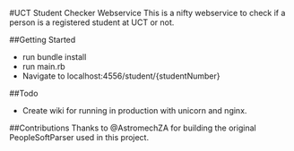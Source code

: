 #UCT Student Checker Webservice
This is a nifty webservice to check if a person is a registered student at UCT or not.

##Getting Started
- run bundle install
- run main.rb
- Navigate to localhost:4556/student/{studentNumber}

##Todo
- Create wiki for running in production with unicorn and nginx.

##Contributions
Thanks to @AstromechZA for building the original PeopleSoftParser used in this project.
